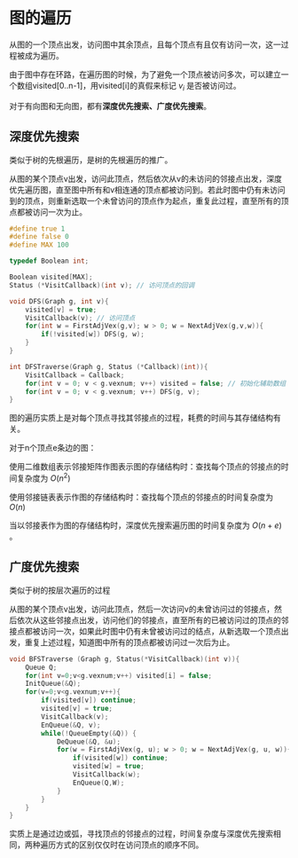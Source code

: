 ﻿---
tags: ['数据结构','图']
---
# 图的遍历

从图的一个顶点出发，访问图中其余顶点，且每个顶点有且仅有访问一次，这一过程被成为遍历。

由于图中存在环路，在遍历图的时候，为了避免一个顶点被访问多次，可以建立一个数组visited[0..n-1]，用visited[i]的真假来标记 $v_{i}$ 是否被访问过。

对于有向图和无向图，都有**深度优先搜索、广度优先搜索**。

## 深度优先搜索

类似于树的先根遍历，是树的先根遍历的推广。

从图的某个顶点v出发，访问此顶点，然后依次从v的未访问的邻接点出发，深度优先遍历图，直至图中所有和v相连通的顶点都被访问到。若此时图中仍有未访问到的顶点，则重新选取一个未曾访问的顶点作为起点，重复此过程，直至所有的顶点都被访问一次为止。

```c
#define true 1
#define false 0
#define MAX 100

typedef Boolean int;

Boolean visited[MAX];
Status (*VisitCallback)(int v); // 访问顶点的回调

void DFS(Graph g, int v){
    visited[v] = true;
    VisitCallback(v); // 访问顶点
    for(int w = FirstAdjVex(g,v); w > 0; w = NextAdjVex(g,v,w)){
        if(!visited[w]) DFS(g, w);
    }
}

int DFSTraverse(Graph g, Status (*Callback)(int)){
    VisitCallback = Callback;
    for(int v = 0; v < g.vexnum; v++) visited = false; // 初始化辅助数组
    for(int v = 0; v < g.vexnum; v++) DFS(g, v);
}
```

图的遍历实质上是对每个顶点寻找其邻接点的过程，耗费的时间与其存储结构有关。

对于n个顶点e条边的图：

使用二维数组表示邻接矩阵作图表示图的存储结构时：查找每个顶点的邻接点的时间复杂度为 $O(n^{2})$ 

使用邻接链表表示作图的存储结构时：查找每个顶点的邻接点的时间复杂度为 $O(n)$ 

当以邻接表作为图的存储结构时，深度优先搜索遍历图的时间复杂度为 $O(n+e)$ 。

## 广度优先搜索

类似于树的按层次遍历的过程

从图的某个顶点v出发，访问此顶点，然后一次访问v的未曾访问过的邻接点，然后依次从这些邻接点出发，访问他们的邻接点，直至所有的已被访问过的顶点的邻接点都被访问一次，如果此时图中仍有未曾被访问过的结点，从新选取一个顶点出发，重复上述过程，知道图中所有的顶点都被访问过一次后为止。

```c
void BFSTraverse (Graph g, Status(*VisitCallback)(int v)){
    Queue Q;
    for(int v=0;v<g.vexnum;v++) visited[i] = false;
    InitQueue(&Q);
    for(v=0;v<g.vexnum;v++){
        if(visited[v]) continue;
        visited[v] = true;
        VisitCallback(v);
        EnQueue(&Q, v);
        while(!QueueEmpty(&Q)) {
            DeQueue(&Q, &u);
            for(w = FirstAdjVex(g, u); w > 0; w = NextAdjVex(g, u, w)){
                if(visited[w]) continue;
                visited[w] = true;
                VisitCallback(w);
                EnQueue(Q,W);
            }
        }
    }
}
```

实质上是通过边或弧，寻找顶点的邻接点的过程，时间复杂度与深度优先搜索相同，两种遍历方式的区别仅仅时在访问顶点的顺序不同。
